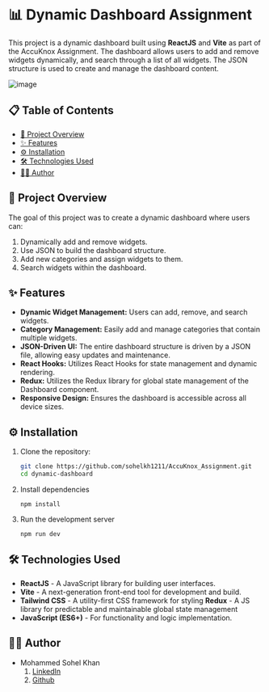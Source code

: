# 📊 Dynamic Dashboard Assignment

This project is a dynamic dashboard built using **ReactJS** and **Vite** as part of the AccuKnox Assignment. The dashboard allows users to add and remove widgets dynamically, and search through a list of all widgets. The JSON structure is used to create and manage the dashboard content.

![image](https://github.com/user-attachments/assets/6caebf53-e7bb-4fdd-b6f4-f53ddcea1440)

## 📋 Table of Contents

- [📖 Project Overview](#-project-overview)
- [✨ Features](#-features)
- [⚙️ Installation](#-installation)
- [🛠️ Technologies Used](#-technologies-used)
- [👨‍💻 Author](#-author)

## 📖 Project Overview

The goal of this project was to create a dynamic dashboard where users can:
1. Dynamically add and remove widgets.
2. Use JSON to build the dashboard structure.
3. Add new categories and assign widgets to them.
4. Search widgets within the dashboard.

## ✨ Features

- **Dynamic Widget Management:** Users can add, remove, and search widgets.
- **Category Management:** Easily add and manage categories that contain multiple widgets.
- **JSON-Driven UI:** The entire dashboard structure is driven by a JSON file, allowing easy updates and maintenance.
- **React Hooks:** Utilizes React Hooks for state management and dynamic rendering.
- **Redux:** Utilizes the Redux library for global state management of the Dashboard component.
- **Responsive Design:** Ensures the dashboard is accessible across all device sizes.

## ⚙️ Installation

1. Clone the repository:
   ```bash
   git clone https://github.com/sohelkh1211/AccuKnox_Assignment.git
   cd dynamic-dashboard
   ```
2. Install dependencies
   ```
   npm install
   ```
3. Run the development server
   ```
   npm run dev
   ```

## 🛠️ Technologies Used

- **ReactJS** - A JavaScript library for building user interfaces.
- **Vite** - A next-generation front-end tool for development and build.
- **Tailwind CSS** - A utility-first CSS framework for styling
  **Redux** - A JS library for predictable and maintainable global state management
- **JavaScript (ES6+)** - For functionality and logic implementation.

## 👨‍💻 Author

- Mohammed Sohel Khan
  1. [LinkedIn](https://www.linkedin.com/in/mohammed-sohel-khan-452479259/)
  2. [Github](https://github.com/sohelkh1211)
